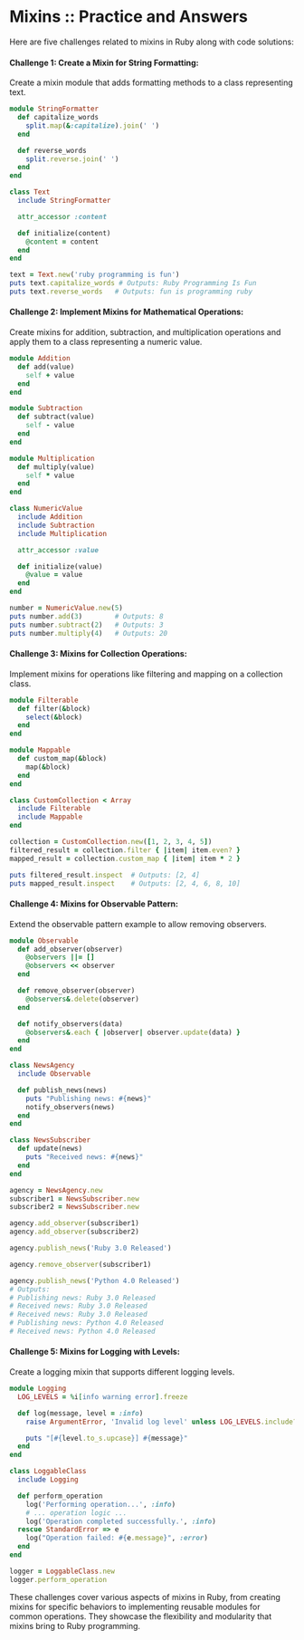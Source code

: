 # Mixins :: Practice and Answers

Here are five challenges related to mixins in Ruby along with code solutions:

#### **Challenge 1: Create a Mixin for String Formatting:**
Create a mixin module that adds formatting methods to a class representing text.

```ruby
module StringFormatter
  def capitalize_words
    split.map(&:capitalize).join(' ')
  end

  def reverse_words
    split.reverse.join(' ')
  end
end

class Text
  include StringFormatter

  attr_accessor :content

  def initialize(content)
    @content = content
  end
end

text = Text.new('ruby programming is fun')
puts text.capitalize_words # Outputs: Ruby Programming Is Fun
puts text.reverse_words   # Outputs: fun is programming ruby
```

#### **Challenge 2: Implement Mixins for Mathematical Operations:**
Create mixins for addition, subtraction, and multiplication operations and apply them to a class representing a numeric value.

```ruby
module Addition
  def add(value)
    self + value
  end
end

module Subtraction
  def subtract(value)
    self - value
  end
end

module Multiplication
  def multiply(value)
    self * value
  end
end

class NumericValue
  include Addition
  include Subtraction
  include Multiplication

  attr_accessor :value

  def initialize(value)
    @value = value
  end
end

number = NumericValue.new(5)
puts number.add(3)        # Outputs: 8
puts number.subtract(2)   # Outputs: 3
puts number.multiply(4)   # Outputs: 20
```

#### **Challenge 3: Mixins for Collection Operations:**
Implement mixins for operations like filtering and mapping on a collection class.

```ruby
module Filterable
  def filter(&block)
    select(&block)
  end
end

module Mappable
  def custom_map(&block)
    map(&block)
  end
end

class CustomCollection < Array
  include Filterable
  include Mappable
end

collection = CustomCollection.new([1, 2, 3, 4, 5])
filtered_result = collection.filter { |item| item.even? }
mapped_result = collection.custom_map { |item| item * 2 }

puts filtered_result.inspect  # Outputs: [2, 4]
puts mapped_result.inspect    # Outputs: [2, 4, 6, 8, 10]
```

#### **Challenge 4: Mixins for Observable Pattern:**
Extend the observable pattern example to allow removing observers.

```ruby
module Observable
  def add_observer(observer)
    @observers ||= []
    @observers << observer
  end

  def remove_observer(observer)
    @observers&.delete(observer)
  end

  def notify_observers(data)
    @observers&.each { |observer| observer.update(data) }
  end
end

class NewsAgency
  include Observable

  def publish_news(news)
    puts "Publishing news: #{news}"
    notify_observers(news)
  end
end

class NewsSubscriber
  def update(news)
    puts "Received news: #{news}"
  end
end

agency = NewsAgency.new
subscriber1 = NewsSubscriber.new
subscriber2 = NewsSubscriber.new

agency.add_observer(subscriber1)
agency.add_observer(subscriber2)

agency.publish_news('Ruby 3.0 Released')

agency.remove_observer(subscriber1)

agency.publish_news('Python 4.0 Released')
# Outputs:
# Publishing news: Ruby 3.0 Released
# Received news: Ruby 3.0 Released
# Received news: Ruby 3.0 Released
# Publishing news: Python 4.0 Released
# Received news: Python 4.0 Released
```

#### **Challenge 5: Mixins for Logging with Levels:**
Create a logging mixin that supports different logging levels.

```ruby
module Logging
  LOG_LEVELS = %i[info warning error].freeze

  def log(message, level = :info)
    raise ArgumentError, 'Invalid log level' unless LOG_LEVELS.include?(level)

    puts "[#{level.to_s.upcase}] #{message}"
  end
end

class LoggableClass
  include Logging

  def perform_operation
    log('Performing operation...', :info)
    # ... operation logic ...
    log('Operation completed successfully.', :info)
  rescue StandardError => e
    log("Operation failed: #{e.message}", :error)
  end
end

logger = LoggableClass.new
logger.perform_operation
```

These challenges cover various aspects of mixins in Ruby, from creating mixins for specific behaviors to implementing reusable modules for common operations. They showcase the flexibility and modularity that mixins bring to Ruby programming.
